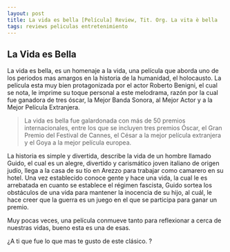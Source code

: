 ```yaml
---
layout: post
title: La vida es bella [Película] Review, Tit. Org. La vita è bella
tags: reviews peliculas entretenimiento
---
```


La Vida es Bella
------

La vida es bella, es un homenaje a la vida, una película que aborda uno de los periodos mas amargos en la historia de la humanidad, el holocausto. La película esta muy bien protagonizada por el actor Roberto Benigni, el cual se nota, le imprime su toque personal a este melodrama, razón por la cual fue ganadora de tres óscar, la Mejor Banda Sonora, al Mejor Actor y a la Mejor Película Extranjera.

> La vida es bella fue galardonada con más de 50 premios internacionales, entre los que se incluyen tres premios Óscar, el Gran Premio del Festival de Cannes, el César a la mejor película extranjera y el Goya a la mejor película europea.

La historia es simple y divertida, describe la vida de un hombre llamado Guido, el cual es un alegre, divertido y carismático joven italiano de origen judío, llega a la casa de su tío en Arezzo para trabajar como camarero en su hotel. Una vez establecido conoce gente y hace una vida, la cual le es arrebatada en cuanto se establece el régimen fascista, Guido sortea los obstáculos de una vida para mantener la inocencia de su hijo, al cuál, le hace creer que la guerra es un juego en el que se participa para ganar un premio.


Muy pocas veces, una película conmueve tanto para reflexionar a cerca de nuestras vidas, bueno esta es una de esas.

¿A ti que fue lo que mas te gusto de este clásico. ?

